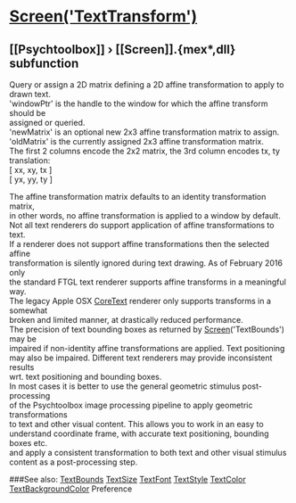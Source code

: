 # [Screen('TextTransform')](Screen-TextTransform) 
## [[Psychtoolbox]] &#8250; [[Screen]].{mex*,dll} subfunction


Query or assign a 2D matrix defining a 2D affine transformation to apply to  
drawn text.  
'windowPtr' is the handle to the window for which the affine transform should be  
assigned or queried.  
'newMatrix' is an optional new 2x3 affine transformation matrix to assign.  
'oldMatrix' is the currently assigned 2x3 affine transformation matrix.  
The first 2 columns encode the 2x2 matrix, the 3rd column encodes tx, ty  
translation:  
[ xx, xy, tx ]  
[ yx, yy, ty ]  
  
The affine transformation matrix defaults to an identity transformation matrix,  
in other words, no affine transformation is applied to a window by default.  
Not all text renderers do support application of affine transformations to text.  
If a renderer does not support affine transformations then the selected affine  
transformation is silently ignored during text drawing. As of February 2016 only  
the standard FTGL text renderer supports affine transforms in a meaningful way.  
The legacy Apple OSX [CoreText](CoreText) renderer only supports transforms in a somewhat  
broken and limited manner, at drastically reduced performance.  
The precision of text bounding boxes as returned by [Screen](Screen)('TextBounds') may be  
impaired if non-identity affine transformations are applied. Text positioning  
may also be impaired. Different text renderers may provide inconsistent results  
wrt. text positioning and bounding boxes.  
In most cases it is better to use the general geometric stimulus post-processing  
of the Psychtoolbox image processing pipeline to apply geometric transformations  
to text and other visual content. This allows you to work in an easy to  
understand coordinate frame, with accurate text positioning, bounding boxes etc.  
and apply a consistent transformation to both text and other visual stimulus  
content as a post-processing step.  
  


###See also:
[TextBounds](Screen-TextBounds) [TextSize](Screen-TextSize) [TextFont](Screen-TextFont) [TextStyle](Screen-TextStyle) [TextColor](Screen-TextColor) [TextBackgroundColor](Screen-TextBackgroundColor) Preference
